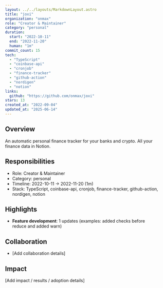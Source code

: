 ```yaml
---
layout: ../../layouts/MarkdownLayout.astro
title: "joxi"
organization: "onmax"
role: "Creator & Maintainer"
category: "personal"
duration:
  start: "2022-10-11"
  end: "2022-11-20"
  human: "1m"
commit_count: 15
tech:
  - "TypeScript"
  - "coinbase-api"
  - "cronjob"
  - "finance-tracker"
  - "github-action"
  - "nordigen"
  - "notion"
links:
  github: "https://github.com/onmax/joxi"
stars: 13
created_at: "2022-09-04"
updated_at: "2025-06-14"
---
```

## Overview
An automatic personal finance tracker for your banks and crypto. All your finance data in Notion.

## Responsibilities
- Role: Creator & Maintainer
- Category: personal
- Timeline: 2022-10-11 -> 2022-11-20 (1m)
- Stack: TypeScript, coinbase-api, cronjob, finance-tracker, github-action, nordigen, notion

## Highlights
- **Feature development**: 1 updates (examples: added checks before reduce and added warn)

## Collaboration
- [Add collaboration details]

## Impact
[Add impact / results / adoption details]
